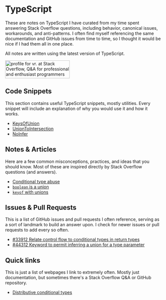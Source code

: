# TypeScript

These are notes on TypeScript I have curated from my time spent answering Stack Overflow questions, including behavior, canonical issues, workarounds, and anti-patterns.
I often find myself referencing the same documentation and GitHub issues from time to time, so I thought it would be nice if I had them all in one place.

All notes are written using the latest version of TypeScript.

<a href="https://stackoverflow.com/users/18244921"><img src="https://stackoverflow.com/users/flair/18244921.png" width="208" height="58" alt="profile for vr. at Stack Overflow, Q&amp;A for professional and enthusiast programmers" title="profile for vr. at Stack Overflow, Q&amp;A for professional and enthusiast programmers"></a>

## Code Snippets

This section contains useful TypeScript snippets, mostly utilities. 
Every snippet will include an explanation of why you would use it and how it works.

-   [KeysOfUnion](keys-of-union.md)
-   [UnionToIntersection](union-to-intersection.md)
-   [NoInfer](no-infer.md)

## Notes & Articles

Here are a few common misconceptions, practices, and ideas that you should know.
Most of these are inspired directly by Stack Overflow questions (and answers).

-   [Conditional type abuse](conditional-type-abuse.md)
-   [`boolean` is a union](boolean-is-a-union.md)
-   [`keyof` with unions](keyof-with-unions.md)

## Issues & Pull Requests

This is a list of GitHub issues and pull requests I often reference, serving as a sort of landmark to build an answer upon.
I check for newer issues or pull requests to add every so often.

-   [#33912 Relate control flow to conditional types in return types](https://github.com/microsoft/TypeScript/issues/33912)
-   [#44312 Keyword to permit inferring a union for a type parameter](https://github.com/microsoft/TypeScript/issues/44312)

## Quick links

This is just a list of webpages I link to extremely often.
Mostly just documentation, but sometimes there's a Stack Overflow Q&A or GitHub repository.

-   [Distributive conditional types](https://www.typescriptlang.org/docs/handbook/2/conditional-types.html#distributive-conditional-types)
